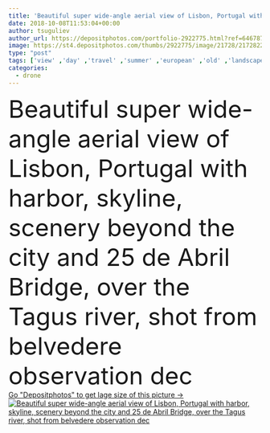 ```yaml
---
title: 'Beautiful super wide-angle aerial view of Lisbon, Portugal with harbor, skyline, scenery beyond the city and 25 de Abril Bridge, over the Tagus river, shot from belvedere observation dec'
date: 2018-10-08T11:53:04+00:00
author: tsuguliev
author_url: https://depositphotos.com/portfolio-2922775.html?ref=64678756
image: https://st4.depositphotos.com/thumbs/2922775/image/21728/217282236/api_thumb_450.jpg?forcejpeg=true
type: "post"
tags: ['view' ,'day' ,'travel' ,'summer' ,'european' ,'old' ,'landscape' ,'architecture' ,'building' ,'city' ,'downtown' ,'facade' ,'house' ,'urban' ,'roof' ,'traditional' ,'church' ,'tourism' ,'panorama' ,'cityscape' ,'landmark' ,'town' ,'capital' ,'panoramic' ,'skyline' ,'europe' ,'hill' ,'district' ,'historic' ,'portugal' ,'historical' ,'above' ,'castle' ,'destination' ,'aerial' ,'belvedere' ,'Lisbon' ,'portuguese' ,'drone' ,'lisboa' ,'sao' ,'Jorge' ,'chiado' ,'amoreiras' ,'25th april bridge' ,'tagus river' ,'25 de Abril Bridge' ,'saint george castle' ,'25 april bridge' ,'lisbon baixa' ]
categories: 
  - drone
---
```

<div aling="center">
            <font size="60"> Beautiful super wide-angle aerial view of Lisbon, Portugal with harbor, skyline, scenery beyond the city and 25 de Abril Bridge, over the Tagus river, shot from belvedere observation dec</font>   
</div>
<div>
    <a href='https://st4.depositphotos.com/thumbs/2922775/image/21728/217282236/api_thumb_450.jpg?forcejpeg=true?ref=64678756' target=_blank > Go "Depositphotos" to get lage size of this picture ->
        <img href='https://st4.depositphotos.com/thumbs/2922775/image/21728/217282236/api_thumb_450.jpg?forcejpeg=true?ref=64678756' src='https://st4.depositphotos.com/2922775/21728/i/950/depositphotos_217282236-stock-photo-beautiful-super-wide-angle-aerial.jpg?forcejpeg=true' alt='Beautiful super wide-angle aerial view of Lisbon, Portugal with harbor, skyline, scenery beyond the city and 25 de Abril Bridge, over the Tagus river, shot from belvedere observation dec' >
    </a>
</div>
